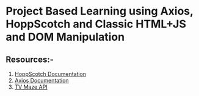 # Project Based Learning using Axios, HoppScotch and Classic HTML+JS and DOM Manipulation
## Resources:-
1. [HoppScotch Documentation](https://docs.hoppscotch.io/documentation/getting-started/introduction)  <br>
2. [Axios Documentation](https://axios-http.com/docs/intro) <br>
3. [TV Maze API](https://www.tvmaze.com/api)
